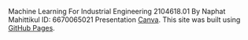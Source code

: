 Machine Learning For Industrial Engineering 2104618.01
By Naphat Mahittikul
ID: 6670065021
Presentation [Canva]([https://pages.github.com/](https://www.canva.com/design/DAGD33yMn9I/A82w9nNbeU_G5L-Z4dZGpw/edit?utm_content=DAGD33yMn9I&utm_campaign=designshare&utm_medium=link2&utm_source=sharebutton)).
This site was built using [GitHub Pages]([https://pages.github.com/](https://www.canva.com/design/DAGD33yMn9I/A82w9nNbeU_G5L-Z4dZGpw/edit?utm_content=DAGD33yMn9I&utm_campaign=designshare&utm_medium=link2&utm_source=sharebutton)).
